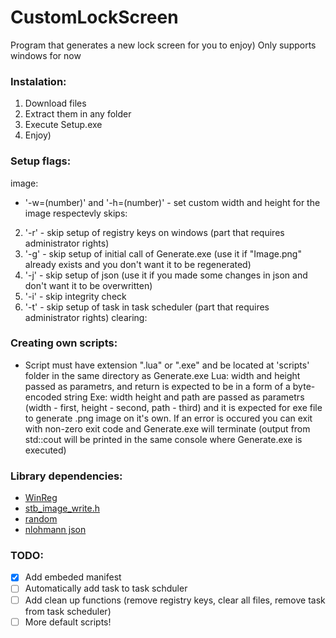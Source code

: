# CustomLockScreen
 Program that generates a new lock screen for you to enjoy)
 Only supports windows for now

 ### Instalation:
 1. Download files
 2. Extract them in any folder
 3. Execute Setup.exe
 4. Enjoy)

 ### Setup flags:
 image:
 - '-w=(number)' and '-h=(number)' - set custom width and height for the image respectevly
 skips:
 2. '-r' - skip setup of registry keys on windows (part that requires administrator rights)
 3. '-g' - skip setup of initial call of Generate.exe (use it if "Image.png" already exists and you don't want it to be regenerated)
 4. '-j' - skip setup of json (use it if you made some changes in json and don't want it to be overwritten)
 5. '-i' - skip integrity check
 6. '-t' - skip setup of task in task scheduler (part that requires administrator rights)
 clearing:

 ### Creating own scripts:
 - Script must have extension ".lua" or ".exe" and be located at 'scripts' folder in the same directory as Generate.exe
 Lua:
 width and height passed as parametrs, and return is expected to be in a form of a byte-encoded string
 Exe:
 width height and path are passed as parametrs (width - first, height - second, path - third) and it is expected for exe file to generate .png image on it's own.
 If an error is occured you can exit with non-zero exit code and Generate.exe will terminate (output from std::cout will be printed in the same console where Generate.exe is executed)
 

 ### Library dependencies:
 - [WinReg](https://github.com/GiovanniDicanio/WinReg)
 - [stb_image_write.h](https://github.com/nothings/stb/blob/master/stb_image_write.h)
 - [random](https://github.com/ilqvya/random)
 - [nlohmann json](https://github.com/nlohmann/json)

 ### TODO:
 - [x] Add embeded manifest
 - [ ] Automatically add task to task schduler
 - [ ] Add clean up functions (remove registry keys, clear all files, remove task from task scheduler)
 - [ ] More default scripts!
